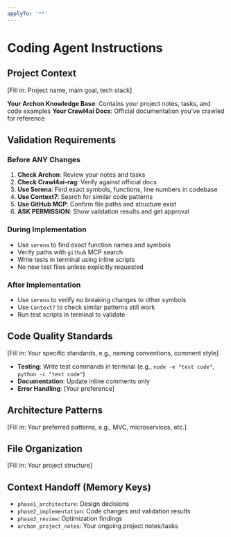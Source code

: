 ```yaml
---
applyTo: '**'
---
```


# Coding Agent Instructions

## Project Context
[Fill in: Project name, main goal, tech stack]

**Your Archon Knowledge Base**: Contains your project notes, tasks, and code examples
**Your Crawl4ai Docs**: Official documentation you've crawled for reference

## Validation Requirements

### Before ANY Changes
1. **Check Archon**: Review your notes and tasks
2. **Check Crawl4ai-rag**: Verify against official docs
3. **Use Serena**: Find exact symbols, functions, line numbers in codebase
4. **Use Context7**: Search for similar code patterns
5. **Use GitHub MCP**: Confirm file paths and structure exist
6. **ASK PERMISSION**: Show validation results and get approval

### During Implementation
- Use `serena` to find exact function names and symbols
- Verify paths with `github` MCP search
- Write tests in terminal using inline scripts
- No new test files unless explicitly requested

### After Implementation
- Use `serena` to verify no breaking changes to other symbols
- Use `Context7` to check similar patterns still work
- Run test scripts in terminal to validate

## Code Quality Standards
[Fill in: Your specific standards, e.g., naming conventions, comment style]

- **Testing**: Write test commands in terminal (e.g., `node -e "test code"`, `python -c "test code"`)
- **Documentation**: Update inline comments only
- **Error Handling**: [Your preference]

## Architecture Patterns
[Fill in: Your preferred patterns, e.g., MVC, microservices, etc.]

## File Organization
[Fill in: Your project structure]

## Context Handoff (Memory Keys)
- `phase1_architecture`: Design decisions
- `phase2_implementation`: Code changes and validation results
- `phase3_review`: Optimization findings
- `archon_project_notes`: Your ongoing project notes/tasks
